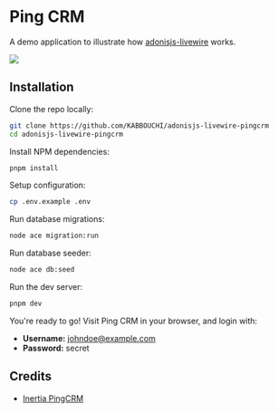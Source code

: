 # Ping CRM

A demo application to illustrate how [adonisjs-livewire](https://github.com/KABBOUCHI/adonisjs-livewire) works.

![](https://raw.githubusercontent.com/inertiajs/pingcrm/master/screenshot.png)

## Installation

Clone the repo locally:

```sh
git clone https://github.com/KABBOUCHI/adonisjs-livewire-pingcrm
cd adonisjs-livewire-pingcrm
```

Install NPM dependencies:

```sh
pnpm install
```

Setup configuration:

```sh
cp .env.example .env
```

Run database migrations:

```sh
node ace migration:run
```

Run database seeder:

```sh
node ace db:seed
```

Run the dev server:

```sh
pnpm dev
```

You're ready to go! Visit Ping CRM in your browser, and login with:

- **Username:** johndoe@example.com
- **Password:** secret

## Credits

- [Inertia PingCRM](https://github.com/inertiajs/pingcrm)
